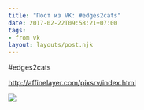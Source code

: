 ```yaml
---
title: "Пост из VK: #edges2cats"
date: 2017-02-22T09:58:21+07:00
tags:
- from vk
layout: layouts/post.njk
---
```

#edges2cats

http://affinelayer.com/pixsrv/index.html

![](https://sun9-31.userapi.com/c639217/v639217612/8798/gTEO7wS8WVA.jpg)